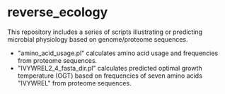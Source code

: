 # reverse_ecology

This repository includes a series of scripts illustrating or predicting microbial physiology based on genome/proteome sequences. 

* "amino_acid_usage.pl" calculates amino acid usage and frequencies from proteome sequences.
* "IVYWREL2_4_fasta_dir.pl" calculates predicted optimal growth temperature (OGT) based on frequencies of seven amino acids "IVYWREL" from proteome sequences.
